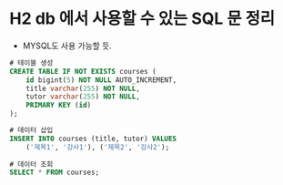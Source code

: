 # H2 db 에서 사용할 수 있는 SQL 문 정리

 - MYSQL도 사용 가능할 듯.



``` sql
# 테이블 생성
CREATE TABLE IF NOT EXISTS courses (
    id bigint(5) NOT NULL AUTO_INCREMENT, 
    title varchar(255) NOT NULL,
    tutor varchar(255) NOT NULL,
    PRIMARY KEY (id)
);

# 데이터 삽입
INSERT INTO courses (title, tutor) VALUES
    ('제목1', '강사1'), ('제목2', '강사2');
    
# 데이터 조회
SELECT * FROM courses;

```

